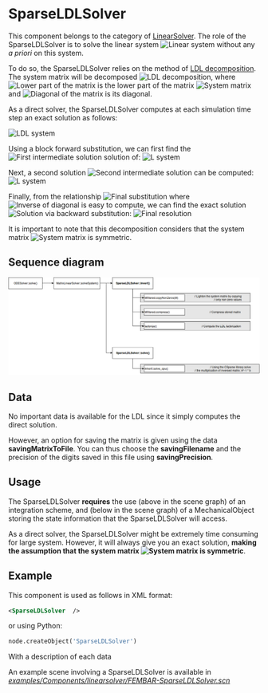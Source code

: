 SparseLDLSolver
===============

This component belongs to the category of [LinearSolver](https://www.sofa-framework.org/community/doc/main-principles/system-resolution/linear-solvers/). The role of the SparseLDLSolver is to solve the linear system <img class="latex" src="https://latex.codecogs.com/png.latex?\mathbf{A}x=b" title="Linear system" /> without any _a priori_ on this system.


To do so, the SparseLDLSolver relies on the method of [LDL decomposition](https://en.wikipedia.org/wiki/Cholesky_decomposition#LDL_decomposition_2). The system matrix will be decomposed <img class="latex" src="https://latex.codecogs.com/png.latex?\mathbf{A}=\mathbf{L}\mathbf{D}\mathbf{L}^T" title="LDL decomposition" />, where <img class="latex" src="https://latex.codecogs.com/png.latex?\mathbf{L}" title="Lower part of the matrix" /> is the lower part of the matrix <img class="latex" src="https://latex.codecogs.com/png.latex?\mathbf{A}" title="System matrix" /> and <img class="latex" src="https://latex.codecogs.com/png.latex?\mathbf{D}" title="Diagonal of the matrix" /> is its diagonal.

As a direct solver, the SparseLDLSolver computes at each simulation time step an exact solution as follows:

<img class="latex" src="https://latex.codecogs.com/png.latex?\mathbf{L}\mathbf{D}\mathbf{L}^Tx=b" title="LDL system" />

Using a block forward substitution, we can first find the <img class="latex" src="https://latex.codecogs.com/png.latex?z" title="First intermediate solution" /> solution of: <img class="latex" src="https://latex.codecogs.com/png.latex?\mathbf{L}z=b" title="L system" />

Next, a second solution <img class="latex" src="https://latex.codecogs.com/png.latex?y" title="Second intermediate solution" />  can be computed: <img class="latex" src="https://latex.codecogs.com/png.latex?\mathbf{D}y=z" title="L system" />

Finally, from the relationship <img class="latex" src="https://latex.codecogs.com/png.latex?y=z\mathbf{D}^{-1}" title="Final substitution" /> where <img class="latex" src="https://latex.codecogs.com/png.latex?\mathbf{D}^{-1}" title="Inverse of diagonal" /> is easy to compute, we can find the exact solution <img class="latex" src="https://latex.codecogs.com/png.latex?x" title="Solution" /> via backward substitution: <img class="latex" src="https://latex.codecogs.com/png.latex?\mathbf{L}^Tx=y" title="Final resolution" />

It is important to note that this decomposition considers that the system matrix <img class="latex" src="https://latex.codecogs.com/png.latex?\mathbf{A}" title="System matrix" /> is symmetric.




Sequence diagram
----------------

<a href="https://github.com/sofa-framework/doc/blob/master/images/linearsolver/SparseLDLSolver.png?raw=true"><img src="https://github.com/sofa-framework/doc/blob/master/images/linearsolver/SparseLDLSolver.png?raw=true" title="Flow diagram for the SparseLDLSolver"/></a>




Data  
----

No important data is available for the LDL since it simply computes the direct solution.

However, an option for saving the matrix is given using the data **savingMatrixToFile**. You can thus choose the **savingFilename** and the precision of the digits saved in this file using **savingPrecision**.



Usage
-----

The SparseLDLSolver **requires** the use (above in the scene graph) of an integration scheme, and (below in the scene graph) of a MechanicalObject storing the state information that the SparseLDLSolver will access.

As a direct solver, the SparseLDLSolver might be extremely time consuming for large system. However, it will always give you an exact solution, **making the assumption that the system matrix <img class="latex" src="https://latex.codecogs.com/png.latex?\mathbf{A}" title="System matrix" /> is symmetric**.




Example
-------

This component is used as follows in XML format:

``` xml
<SparseLDLSolver  />
```

or using Python:

``` python
node.createObject('SparseLDLSolver')
```

With a description of each data

An example scene involving a SparseLDLSolver is available in [*examples/Components/linearsolver/FEMBAR-SparseLDLSolver.scn*](https://github.com/sofa-framework/sofa/blob/master/examples/Components/linearsolver/FEMBAR-SparseLDLSolver.scn)